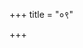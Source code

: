 +++
title = "०९"

+++

<div class="js_include " url="/vedAH_yajuH/vAjasaneyam/sUtram/pAraskara-gRhyam/mUlam/2/09/01_athAtaH_pancha_mahAyajnAH.md"  newLevelForH1="3" includeTitle="true"  > </div>
   
<div class="js_include " url="/vedAH_yajuH/vAjasaneyam/sUtram/pAraskara-gRhyam/mUlam/2/09/02_vaishvadevAdannAtparyuxya.md"  newLevelForH1="3" includeTitle="true"  > </div>
   
<div class="js_include " url="/vedAH_yajuH/vAjasaneyam/sUtram/pAraskara-gRhyam/mUlam/2/09/03_bhUtagRhyebhyo_maNike_trIn.md"  newLevelForH1="3" includeTitle="true"  > </div>
   
<div class="js_include " url="/vedAH_yajuH/vAjasaneyam/sUtram/pAraskara-gRhyam/mUlam/2/09/04_dhAtre_vidhAtre_cha.md"  newLevelForH1="3" includeTitle="true"  > </div>

<div class="js_include " url="/vedAH_yajuH/vAjasaneyam/sUtram/pAraskara-gRhyam/mUlam/2/09/05_pratidishaM_vAyave_dishAm.md"  newLevelForH1="3" includeTitle="true"  > </div>
   
<div class="js_include " url="/vedAH_yajuH/vAjasaneyam/sUtram/pAraskara-gRhyam/mUlam/2/09/06_madhye_trInbrahmaNe-ntarixAya_sUryAya.md"  newLevelForH1="3" includeTitle="true"  > </div>
   
<div class="js_include " url="/vedAH_yajuH/vAjasaneyam/sUtram/pAraskara-gRhyam/mUlam/2/09/07_vishvebhyo_devebhyo_vishvebhyashcha.md"  newLevelForH1="3" includeTitle="true"  > </div>

<div class="js_include " url="/vedAH_yajuH/vAjasaneyam/sUtram/pAraskara-gRhyam/mUlam/2/09/08_uShase_bhUtAnAM_cha.md"  newLevelForH1="3" includeTitle="true"  > </div>
   
<div class="js_include " url="/vedAH_yajuH/vAjasaneyam/sUtram/pAraskara-gRhyam/mUlam/2/09/09_pitRbhyaH_svadhA_nama.md"  newLevelForH1="3" includeTitle="true"  > </div>

<div class="js_include " url="/vedAH_yajuH/vAjasaneyam/sUtram/pAraskara-gRhyam/mUlam/2/09/10_pAtraM_nirNijyottarAparasyAM_dishi.md"  newLevelForH1="3" includeTitle="true"  > </div>

<div class="js_include " url="/vedAH_yajuH/vAjasaneyam/sUtram/pAraskara-gRhyam/mUlam/2/09/11_uddhRtyAgraM_brAhmaNAyAvanejya_dadyAddhantata.md"  newLevelForH1="3" includeTitle="true"  > </div>
   
<div class="js_include " url="/vedAH_yajuH/vAjasaneyam/sUtram/pAraskara-gRhyam/mUlam/2/09/12_yathA-rhaM_bhixukAnatithIMshcha_sambhajeran.md"  newLevelForH1="3" includeTitle="true"  > </div>
   
<div class="js_include " url="/vedAH_yajuH/vAjasaneyam/sUtram/pAraskara-gRhyam/mUlam/2/09/13_bAlajyeShThA_gRhyA_yathArhamashnIyuH.md"  newLevelForH1="3" includeTitle="true"  > </div>
   
<div class="js_include " url="/vedAH_yajuH/vAjasaneyam/sUtram/pAraskara-gRhyam/mUlam/2/09/14_pashchAd_gRhapatiH_patnI.md"  newLevelForH1="3" includeTitle="true"  > </div>
   
<div class="js_include " url="/vedAH_yajuH/vAjasaneyam/sUtram/pAraskara-gRhyam/mUlam/2/09/15_pUrvo_vA_gRhapatiH.md"  newLevelForH1="3" includeTitle="true"  > </div>
   
<div class="js_include " url="/vedAH_yajuH/vAjasaneyam/sUtram/pAraskara-gRhyam/mUlam/2/09/16_aharahaH_svAhA_kuryAdannAbhAve.md"  newLevelForH1="3" includeTitle="true"  > </div>

